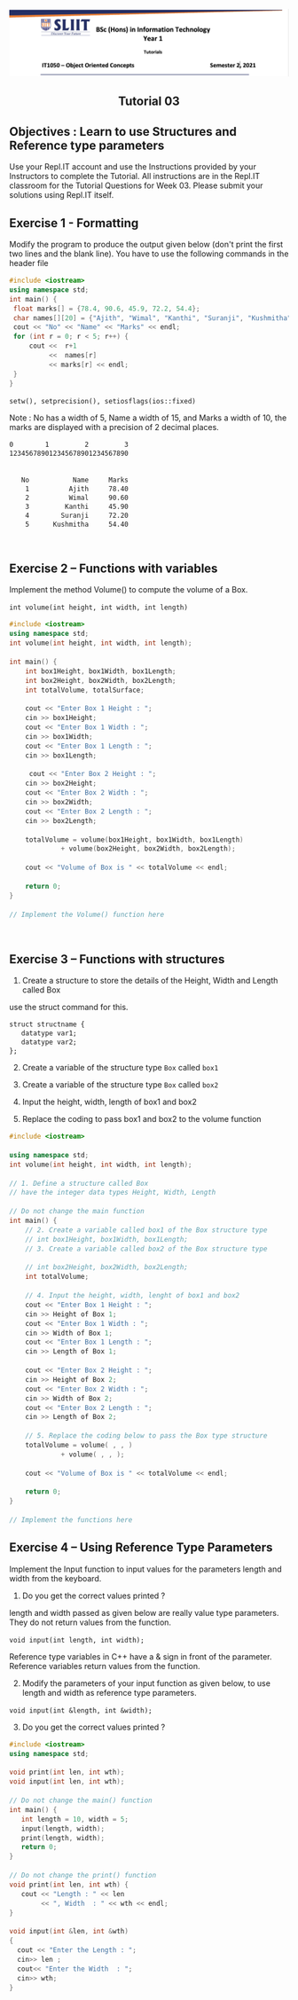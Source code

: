 
![logo](/resources/tutelogo.png)

## <div align="center">Tutorial 03</div>

## Objectives : Learn to use Structures and Reference type parameters

Use your Repl.IT account and use the Instructions provided by your Instructors to complete the Tutorial.  All instructions are in the Repl.IT classroom for the Tutorial Questions for Week 03. Please submit your solutions using Repl.IT itself.

## Exercise 1 - Formatting

Modify the program to produce the output given below (don't print the first two lines and the blank line).
You have to use the following commands in the <iomanip> header file

  ```c++
#include <iostream>
using namespace std;
int main() {
   float marks[] = {78.4, 90.6, 45.9, 72.2, 54.4};
   char names[][20] = {"Ajith", "Wimal", "Kanthi", "Suranji", "Kushmitha"};
   cout << "No" << "Name" << "Marks" << endl;
   for (int r = 0; r < 5; r++) {
       cout <<  r+1 
            <<  names[r]
            << marks[r] << endl;
   }
}
```
```setw(), setprecision(), setiosflags(ios::fixed)```

Note : No has a width of 5, Name a width of 15, and Marks a width of 10, the marks are displayed with a precision of 2 decimal places.

```
0        1         2         3 
123456789012345678901234567890 


   No           Name     Marks
    1          Ajith     78.40
    2          Wimal     90.60
    3         Kanthi     45.90
    4        Suranji     72.20
    5      Kushmitha     54.40
```

 
## Exercise 2 – Functions with variables

Implement the method Volume() to compute the volume of a Box.

```int volume(int height, int width, int length)```

```c++
#include <iostream>
using namespace std;
int volume(int height, int width, int length);

int main() {
    int box1Height, box1Width, box1Length;
    int box2Height, box2Width, box2Length;
    int totalVolume, totalSurface;
    
    cout << "Enter Box 1 Height : ";
    cin >> box1Height;
    cout << "Enter Box 1 Width : ";
    cin >> box1Width;
    cout << "Enter Box 1 Length : ";
    cin >> box1Length;
    
     cout << "Enter Box 2 Height : ";
    cin >> box2Height;
    cout << "Enter Box 2 Width : ";
    cin >> box2Width;
    cout << "Enter Box 2 Length : ";
    cin >> box2Length;
    
    totalVolume = volume(box1Height, box1Width, box1Length)
             + volume(box2Height, box2Width, box2Length);
             
    cout << "Volume of Box is " << totalVolume << endl;
    
    return 0;
}

// Implement the Volume() function here
```
 
## Exercise 3 – Functions with structures

1. Create a structure to store the details of the Height, Width and Length called Box

use the struct command for this.
```
struct structname {
   datatype var1;
   datatype var2;
};
```

2. Create a variable of the structure type ```Box``` called ```box1```

3. Create a variable of the structure type ```Box``` called ```box2```

4. Input the height, width, length of box1 and box2

5. Replace the coding to pass box1 and box2 to the volume function

```c++
#include <iostream>

using namespace std;
int volume(int height, int width, int length);

// 1. Define a structure called Box
// have the integer data types Height, Width, Length

// Do not change the main function
int main() {
    // 2. Create a variable called box1 of the Box structure type
    // int box1Height, box1Width, box1Length;
    // 3. Create a variable called box2 of the Box structure type
    
    // int box2Height, box2Width, box2Length;
    int totalVolume;
    
    // 4. Input the height, width, lenght of box1 and box2
    cout << "Enter Box 1 Height : ";
    cin >> Height of Box 1;
    cout << "Enter Box 1 Width : ";
    cin >> Width of Box 1;
    cout << "Enter Box 1 Length : ";
    cin >> Length of Box 1;
    
    cout << "Enter Box 2 Height : ";
    cin >> Height of Box 2;
    cout << "Enter Box 2 Width : ";
    cin >> Width of Box 2;
    cout << "Enter Box 2 Length : ";
    cin >> Length of Box 2;
    
    // 5. Replace the coding below to pass the Box type structure
    totalVolume = volume( , , )
             + volume( , , );
    
    cout << "Volume of Box is " << totalVolume << endl;
    
    return 0;
}

// Implement the functions here
```

## Exercise 4 – Using Reference Type Parameters

Implement the Input function to input values for the parameters length and width from the keyboard.

1. Do you get the correct values printed ?

length and width passed as given below are really value type parameters. They do not return values from the function.

```void input(int length, int width);```

Reference type variables in C++ have a & sign in front of the parameter. Reference variables return values from the function.

2. Modify the parameters of your input function as given below, to use length and width as reference type parameters.

```void input(int &length, int &width);```

3. Do you get the correct values printed ?

```c++
#include <iostream>
using namespace std;

void print(int len, int wth);
void input(int len, int wth);

// Do not change the main() function
int main() {
   int length = 10, width = 5;
   input(length, width);
   print(length, width);
   return 0;
}

// Do not change the print() function
void print(int len, int wth) {
   cout << "Length : " << len 
        << ", Width  : " << wth << endl;
}

void input(int &len, int &wth)
{
  cout << "Enter the Length : ";
  cin>> len ;
  cout<< "Enter the Width  : ";
  cin>> wth;
}

